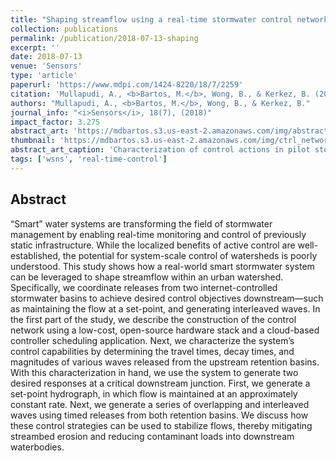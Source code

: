 ```yaml
---
title: "Shaping streamflow using a real-time stormwater control network"
collection: publications
permalink: /publication/2018-07-13-shaping
excerpt: ''
date: 2018-07-13
venue: 'Sensors'
type: 'article'
paperurl: 'https://www.mdpi.com/1424-8220/18/7/2259'
citation: 'Mullapudi, A., <b>Bartos, M.</b>, Wong, B., & Kerkez, B. (2018). Shaping streamflow using a real-time stormwater control network. <i>Sensors</i>, 18(7). doi:10.3390/s18072259'
authors: "Mullapudi, A., <b>Bartos, M.</b>, Wong, B., & Kerkez, B."
journal_info: "<i>Sensors</i>, 18(7), (2018)"
impact_factor: 3.275
abstract_art: 'https://mdbartos.s3.us-east-2.amazonaws.com/img/abstract_art_5.png'
thumbnail: 'https://mdbartos.s3.us-east-2.amazonaws.com/img/ctrl_network_thumb.png'
abstract_art_caption: 'Characterization of control actions in pilot stormwater control network. In the first two experiments, the valve at site A is opened for 1-h and 4-h durations. For the third experiment, the valve is held open indefinitely. The resulting waves travel through a constructed wetland (site C) before arriving at the outlet of the watershed. Wave depth (black line) is measured at the wetland, while flow rate (red line) is measured at the outlet.'
tags: ['wsns', 'real-time-control']
---
```


## Abstract

“Smart” water systems are transforming the field of stormwater management by enabling real-time monitoring and control of previously static infrastructure. While the localized benefits of active control are well-established, the potential for system-scale control of watersheds is poorly understood. This study shows how a real-world smart stormwater system can be leveraged to shape streamflow within an urban watershed. Specifically, we coordinate releases from two internet-controlled stormwater basins to achieve desired control objectives downstream—such as maintaining the flow at a set-point, and generating interleaved waves. In the first part of the study, we describe the construction of the control network using a low-cost, open-source hardware stack and a cloud-based controller scheduling application. Next, we characterize the system’s control capabilities by determining the travel times, decay times, and magnitudes of various waves released from the upstream retention basins. With this characterization in hand, we use the system to generate two desired responses at a critical downstream junction. First, we generate a set-point hydrograph, in which flow is maintained at an approximately constant rate. Next, we generate a series of overlapping and interleaved waves using timed releases from both retention basins. We discuss how these control strategies can be used to stabilize flows, thereby mitigating streambed erosion and reducing contaminant loads into downstream waterbodies.
